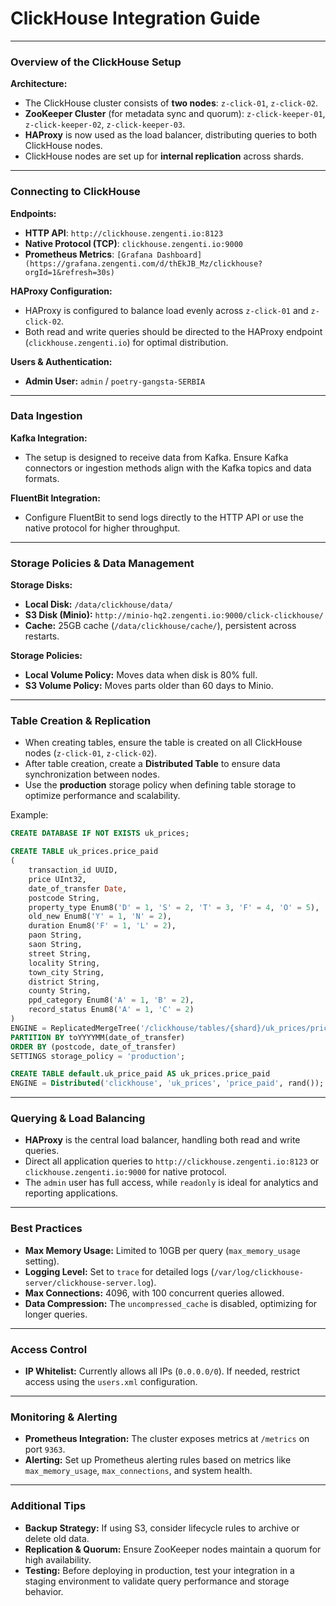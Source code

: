 # ClickHouse Integration Guide

---

### **Overview of the ClickHouse Setup**

**Architecture:**
- The ClickHouse cluster consists of **two nodes**: `z-click-01`, `z-click-02`.
- **ZooKeeper Cluster** (for metadata sync and quorum): `z-click-keeper-01`, `z-click-keeper-02`, `z-click-keeper-03`.
- **HAProxy** is now used as the load balancer, distributing queries to both ClickHouse nodes.
- ClickHouse nodes are set up for **internal replication** across shards.

---

### **Connecting to ClickHouse**

**Endpoints:**
- **HTTP API**: `http://clickhouse.zengenti.io:8123`
- **Native Protocol (TCP)**: `clickhouse.zengenti.io:9000`
- **Prometheus Metrics**: `[Grafana Dashboard](https://grafana.zengenti.com/d/thEkJB_Mz/clickhouse?orgId=1&refresh=30s)`

**HAProxy Configuration:**
- HAProxy is configured to balance load evenly across `z-click-01` and `z-click-02`.
- Both read and write queries should be directed to the HAProxy endpoint (`clickhouse.zengenti.io`) for optimal distribution.

**Users & Authentication:**
- **Admin User:** `admin` / `poetry-gangsta-SERBIA`

---

### **Data Ingestion**

**Kafka Integration:**
- The setup is designed to receive data from Kafka. Ensure Kafka connectors or ingestion methods align with the Kafka topics and data formats.

**FluentBit Integration:**
- Configure FluentBit to send logs directly to the HTTP API or use the native protocol for higher throughput.

---

### **Storage Policies & Data Management**

**Storage Disks:**
- **Local Disk:** `/data/clickhouse/data/`
- **S3 Disk (Minio):** `http://minio-hq2.zengenti.io:9000/click-clickhouse/`
- **Cache:** 25GB cache (`/data/clickhouse/cache/`), persistent across restarts.

**Storage Policies:**
- **Local Volume Policy:** Moves data when disk is 80% full.
- **S3 Volume Policy:** Moves parts older than 60 days to Minio.
---

### **Table Creation & Replication**

- When creating tables, ensure the table is created on all ClickHouse nodes (`z-click-01`, `z-click-02`).
- After table creation, create a **Distributed Table** to ensure data synchronization between nodes.
- Use the **production** storage policy when defining table storage to optimize performance and scalability.

Example:

```sql
CREATE DATABASE IF NOT EXISTS uk_prices;

CREATE TABLE uk_prices.price_paid
(
    transaction_id UUID,
    price UInt32,
    date_of_transfer Date,
    postcode String,
    property_type Enum8('D' = 1, 'S' = 2, 'T' = 3, 'F' = 4, 'O' = 5),
    old_new Enum8('Y' = 1, 'N' = 2),
    duration Enum8('F' = 1, 'L' = 2),
    paon String,
    saon String,
    street String,
    locality String,
    town_city String,
    district String,
    county String,
    ppd_category Enum8('A' = 1, 'B' = 2),
    record_status Enum8('A' = 1, 'C' = 2)
)
ENGINE = ReplicatedMergeTree('/clickhouse/tables/{shard}/uk_prices/price_paid', '{replica}')
PARTITION BY toYYYYMM(date_of_transfer)
ORDER BY (postcode, date_of_transfer)
SETTINGS storage_policy = 'production';

CREATE TABLE default.uk_price_paid AS uk_prices.price_paid
ENGINE = Distributed('clickhouse', 'uk_prices', 'price_paid', rand());

```

---

### **Querying & Load Balancing**

- **HAProxy** is the central load balancer, handling both read and write queries.
- Direct all application queries to `http://clickhouse.zengenti.io:8123` or `clickhouse.zengenti.io:9000` for native protocol.
- The `admin` user has full access, while `readonly` is ideal for analytics and reporting applications.

---

### **Best Practices**

- **Max Memory Usage:** Limited to 10GB per query (`max_memory_usage` setting).
- **Logging Level:** Set to `trace` for detailed logs (`/var/log/clickhouse-server/clickhouse-server.log`).
- **Max Connections:** 4096, with 100 concurrent queries allowed.
- **Data Compression:** The `uncompressed_cache` is disabled, optimizing for longer queries.

---

### **Access Control**

- **IP Whitelist:** Currently allows all IPs (`0.0.0.0/0`). If needed, restrict access using the `users.xml` configuration.

---

### **Monitoring & Alerting**

- **Prometheus Integration:** The cluster exposes metrics at `/metrics` on port `9363`.
- **Alerting:** Set up Prometheus alerting rules based on metrics like `max_memory_usage`, `max_connections`, and system health.

---

### **Additional Tips**

- **Backup Strategy:** If using S3, consider lifecycle rules to archive or delete old data.
- **Replication & Quorum:** Ensure ZooKeeper nodes maintain a quorum for high availability.
- **Testing:** Before deploying in production, test your integration in a staging environment to validate query performance and storage behavior.

